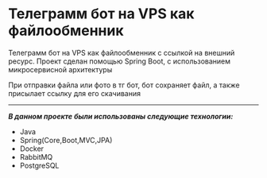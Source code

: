 # Телеграмм бот на VPS как файлообменник 


Телеграмм бот на VPS как файлообменник с ссылкой на 
внешний ресурс.
Проект сделан помощью Spring Boot, с использованием микросервисной
архитектуры

При отправки файла или фото в тг бот, бот сохраняет файл,
а также присылает ссылку для его скачивания 
___

___В данном проекте были использованы следующие технологии:___

+ Java
+ Spring(Core,Boot,MVC,JPA)
+ Docker
+ RabbitMQ
+ PostgreSQL





